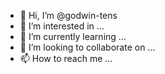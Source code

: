 - 👋 Hi, I’m @godwin-tens
- 👀 I’m interested in ...
- 🌱 I’m currently learning ...
- 💞️ I’m looking to collaborate on ...
- 📫 How to reach me ...

<!---
godwin-tens/godwin-tens is a ✨ special ✨ repository because its `README.md` (this file) appears on your GitHub profile.
You can click the Preview link to take a look at your changes.
--->
